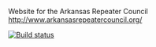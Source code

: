 Website for the Arkansas Repeater Council
http://www.arkansasrepeatercouncil.org/

[![Build status](https://ci.appveyor.com/api/projects/status/cl1x6fkp47w7t4pb?svg=true)](https://ci.appveyor.com/project/ArkansasRepeaterCouncil/website)
